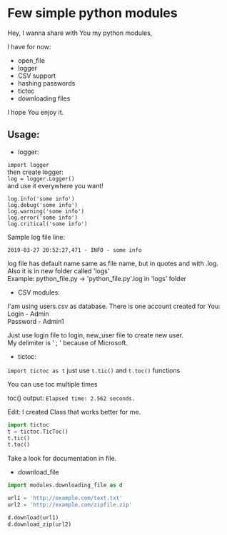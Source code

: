 # Few simple python modules

Hey, I wanna share with You my python modules,

I have for now:
* open_file
* logger
* CSV support
* hashing passwords
* tictoc
* downloading files

I hope You enjoy it.

## Usage:
* logger:  

`import logger`  
then create logger:  
`log = logger.Logger()`  
and use it everywhere you want!
```
log.info('some info')
log.debug('some info')
log.warning('some info')
log.error('some info')
log.critical('some info')
```

Sample log file line:

`2019-03-27 20:52:27,471 - INFO - some info`

log file has default name same as file name, but in quotes and with .log.
Also it is in new folder called 'logs'  
Example: python_file.py -> 'python_file.py'.log in 'logs' folder

* CSV modules:

I'am using users.csv as database. There is one account created for You:  
Login - Admin  
Password - Admin1

Just use login file to login, new_user file to create new user.  
My delimiter is ' ; ' because of Microsoft.

* tictoc:  

`import tictoc as t`
just use
`t.tic()`
and
`t.toc()`
functions

You can use toc multiple times

toc() output:
`Elapsed time: 2.562 seconds.`

Edit:
I created Class that works better for me.
```python
import tictoc
t = tictoc.TicToc()
t.tic()
t.toc()
```
Take a look for documentation in file.

* download_file

```python
import modules.downloading_file as d

url1 = 'http://example.com/text.txt'
url2 = 'http://example.com/zipfile.zip'

d.download(url1)
d.download_zip(url2)
```